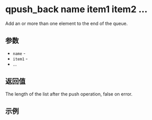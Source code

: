 # qpush_back name item1 item2 ...

Add an or more than one element to the end of the queue.

## 参数

* `name` - 
* `item1` -
* ...

## 返回值

The length of the list after the push operation, false on error.

## 示例
